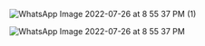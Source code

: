 ![WhatsApp Image 2022-07-26 at 8 55 37 PM (1)](https://user-images.githubusercontent.com/110029049/181047653-5784e115-661a-4bdf-838b-ce67b33ec9d1.jpeg)

![WhatsApp Image 2022-07-26 at 8 55 37 PM](https://user-images.githubusercontent.com/110029049/181047556-369c3a12-0a64-420c-a803-cde9de1ee934.jpeg)
